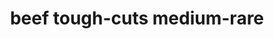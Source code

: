 ---
layout: guide
title: beef tough-cuts medium-rare
type: beef
food: tough-cuts
doneness: medium-rare
temp_c: 65
temp_f: 149
minimum: 16
best: 16
maximum: 24
---